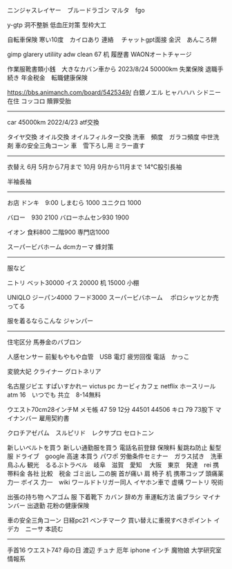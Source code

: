 ニンジャスレイヤー　ブルードラゴン
マルタ　fgo 

y-gtp
洞不整脈
低血圧対策 型枠大工


自転車保険 寒い10度　カイロあり 連絡　
チャットgpt面接 金沢　あんころ餅

gimp
glarery utiliity
adw clean
67 机
履歴書
WAONオートチャージ




作業服靴書類小銭　大きなカバン車から
2023/8/24 50000km 
失業保険
退職手続き 年金税金　転職健康保険




https://bbs.animanch.com/board/5425349/
白銀ノエル
ヒャハハハ
シドニー在住
コッコロ
贖罪受胎




-----------

car 45000km 2022/4/23
atf交換

タイヤ交換 オイル交換 オイルフィルター交換
洗車　頻度　ガラコ頻度
中世洗剤 車の安全三角コーン
車　雪下ろし用 ミラー直す

--------------------------------

衣替え
6月
5月から7月まで
10月
9月から11月まで
14℃股引長袖

半袖長袖

-------------------------------------------------
お店
ドンキ　9:00
しまむら 1000
ユニクロ  1000

バロー　930 2100
バローホムセン930 1900

イオン 食料800
二階900
専門店1000

スーパービバホーム dcmカーマ 蜂対策

------
服など

ニトリ
ベット30000 イス 20000 机 15000 小棚

UNIQLO
ジーパン4000 フード3000
スーパービバホーム　
ポロシャツとか売ってる

服を着るならこんな
ジャンパー

------------------------
住宅区分 馬券金のバブロン

人感センサー 前髪もやもや血管　USB 電灯 疲労回復 電話　かっこ

変貌大妃 クライナー グロトネリア

名古屋ジビエ すぱいすかれー victus pc カービィカフェ netflix ホースリール
atm 16　いつでも 共立　8-14無料

ウエスト70cm28インチM
メモ帳
47  59 12分
44501 44506 キロ
79 73股下
マイナンバー 雇用契約書

クロチアゼパム　スルピリド　レクサプロ セロトニン

新しいベルトを買う 新しい通勤服を買う 電話名前登録 保険料 髪跳ね防止 髪型 服 
ドライブ　google 高速 本買う パワポ 労働条件セミナー　ガラス拭き　洗車鳥ふん
観光　るるぶトラベル　岐阜　滋賀　愛知 　大阪　東京　発達　rei
携帯料金 各社 比較　税金 ゴミ出し 二の腕   首が痛い 肩 椅子 机 携帯コップ 頭痛薬
力一 ボイス 力一　wiki
ワールドトリガー同人 イヤホン車で 虚構 ワートリ 呪術

出張の持ち物
ヘアゴム 服 下着靴下 カバン
辞め方 車運転方法
歯ブラシ マイナンバー 出退勤 花粉の健康保険

車の安全三角コーン 日経pc21 ベンチマーク 買い替えに重視すべきポイント
イデカ　ニーサ 本読む

-----------------------------
手首16
ウエスト74?
母の日 渡辺 チュナ 厄年 iphone インチ 魔物娘 大学研究室情報系
